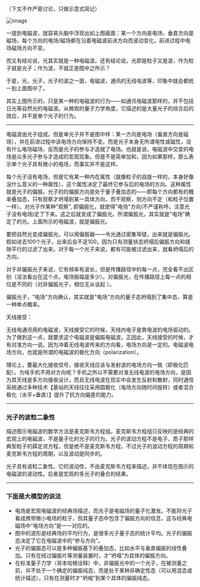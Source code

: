 （下文不作严密讨论，只做示意式简记）

![image](https://github.com/user-attachments/assets/f95406d7-4a76-42a1-ab48-d0892a60fe2f)

一提到电磁波，就容易头脑中浮现出如上图画面：某一个方向是电场，垂直方向是磁场，每个方向的电场/磁场都在沿着电磁波前进方向而波动变化，前进过程中电场磁场方向不变。

而又有结论说，光其实就是一种电磁波。还有结论说，光即是粒子又是波，作为粒子就是光子；作为波，不就正是图中之所示？

于是，光，光子，光子的波之一面，电磁波，通讯的无线电波等，印象中就会都统一到上面图中了。

其实上图所示的，只是某一种的电磁波的行为——如通讯电磁波那样的，并不包括日光等自然光的电磁波。从微观的量子力学角度，它描述的是大量光子的综合后的效应，并不是单个光子的行为。

----

电磁波由光子组成。但是单光子并不是图中样：某一方向是电场（垂直方向是磁场），并在前进过程中该电场方向保持不变。而是光子本身无所谓电性或磁性，没有什么电场磁场，反而是光子的参与才造就了电场。也就是说，电磁波中交变的电场是众多光子参与才造成的宏观现象。但是不是简单加和，因为如果那样，那么表示单个光子具有微小的电场，而事实并不是这样。

每个光子没有电场，但是它有某一种内在属性（就像粒子的自旋一样的，本身好像没什么意义的一种属性），这个属性决定了最终它参与后的电场的方向。这种属性就是光子的偏振。光子的的偏振方向是处于量子叠加态的——即每个方向都有的概率叠加态，只有观察才坍塌到某一具体方向，而不观察，则方向不定（和粒子位置一样）。对光子作某种"观察", 即偏振化，就使得"电场"方向(不严谨称呼。注意光子没有电场)定了下来。这之后就变成了偏振光。所谓偏振光，其实就是"电场"确定了的光。上面所示的电磁波，就是偏振光。

要把自然光变成偏振光，可以用偏振器——令光通过密集窄缝，出来就是偏振光。假如进去100个光子，出来后会不足100，因为只有测量状态坍塌后偏振方向和缝隙平行的过滤了出来。对于每一个光子来说，都有可能被过滤出来，就看坍塌后的方向。

对于非偏振光子来说，它有频率有波长，但是传播路径中的每一点，完全看不出区别（没法看出在这个点，电场振幅是多少）。对偏振光，在传播路径上每一点的相位是不同的（对非偏振光子，相位无从谈起 ）。

偏振光子，"电场"方向确认，其实就是"电场"方向的量子态坍塌到了集中态，算是一种单点概率。

天线接受：

无线电通讯用的电磁波，天线接受它的时候，天线内电子是靠电波的电场驱动的。为了做到这一点，就要求这个电磁波是偏振电磁波。正因此，天线接受的时候，才有对准方向一说。因为冲着无线电波传来的方向看，电场方向是一定的。电磁波电场方向，也就是所谓的电磁波的极化方向（polarization）。

理论上，要最大化接收信号，接收天线应该与发射波的电场方向一致（即极化匹配）。为啥手机不用对方向呢？手机之所以不需要对准无线电波的电场方向，是因为其天线是多方向接收设计，而且无线电波在现实中会发生反射和散射，同时通信系统通过多种技术【基站的天线往往采用圆极化（电场方向随时间旋转）或者混合极化（水平+垂直）】提升了抗方向偏差的能力。

----

### 光子的波粒二象性

描述图示电磁波的数学方法是麦克斯韦方程组。麦克斯韦方程组只反映的是经典的宏观上的电磁波，不是量子化的光子的行为。光子的波动方程不是电子、质子那样典型粒子的薛定谔方程，但是绝不是麦克斯韦方程。不过光子的波动方程的周期和麦克斯韦方程的周期，以及波动是同步的。

光子具有波粒二象性。它的波动性，不由麦克斯韦方程来描述，并不体现在图示的电磁波的波动性。后者是宏观的多光子的叠合的结果。

----

### 下面是大模型的说法
- 电场是宏观电磁波的经典场描述，而光子是电磁场的量子化激发。不能将光子看成携带微小电场的粒子，但其量子态中包含了偏振方向的信息，这与经典电磁场中“电场方向”是一一对应的。
- 图中的波形是经典场的平均行为，是很多光子量子态的统计平均。光子的偏振态决定了它在电磁波中的“参与方向”。
- 光子的偏振态可以是多种偏振基下的叠加态，比如水平与垂直偏振的线性叠加。只有在经过偏振片等测量装置时，才“坍塌”为具体的偏振方向。
- 在标准量子力学（哥本哈根诠释）中，非偏振光中的一个光子，在被测量之前，并不处于一个确定的偏振纯态，而是处于某种非确定性态（可以用混态或统计描述），只有在测量时才“坍缩”到某个具体的偏振纯态。
